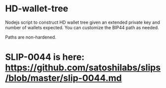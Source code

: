 # HD-wallet-tree
Nodejs script to construct HD wallet tree given an extended private key and number of wallets expected. You can customize the BIP44 path as needed.

Paths are non-hardened.
# SLIP-0044 is here: https://github.com/satoshilabs/slips/blob/master/slip-0044.md
